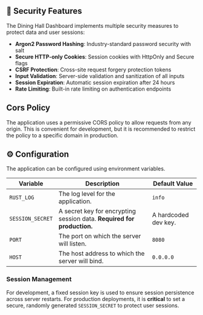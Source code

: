 ## 🔐 Security Features

The Dining Hall Dashboard implements multiple security measures to protect data and user sessions:

- **Argon2 Password Hashing**: Industry-standard password security with salt
- **Secure HTTP-only Cookies**: Session cookies with HttpOnly and Secure flags
- **CSRF Protection**: Cross-site request forgery protection tokens
- **Input Validation**: Server-side validation and sanitization of all inputs
- **Session Expiration**: Automatic session expiration after 24 hours
- **Rate Limiting**: Built-in rate limiting on authentication endpoints

## Cors Policy

The application uses a permissive CORS policy to allow requests from any origin. This is convenient for development, but it is recommended to restrict the policy to a specific domain in production.

## ⚙️ Configuration

The application can be configured using environment variables.

| Variable         | Description                                                                 | Default Value        |
| ---------------- | --------------------------------------------------------------------------- | -------------------- |
| `RUST_LOG`       | The log level for the application.                                          | `info`               |
| `SESSION_SECRET` | A secret key for encrypting session data. **Required for production.**      | A hardcoded dev key. |
| `PORT`           | The port on which the server will listen.                                   | `8080`               |
| `HOST`           | The host address to which the server will bind.                             | `0.0.0.0`            |

### Session Management

For development, a fixed session key is used to ensure session persistence across server restarts. For production deployments, it is **critical** to set a secure, randomly generated `SESSION_SECRET` to protect user sessions.